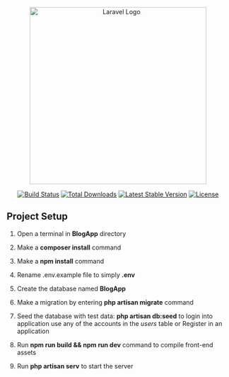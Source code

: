 <p align="center"><a href="https://laravel.com" target="_blank"><img src="https://raw.githubusercontent.com/laravel/art/master/logo-lockup/5%20SVG/2%20CMYK/1%20Full%20Color/laravel-logolockup-cmyk-red.svg" width="400" alt="Laravel Logo"></a></p>

<p align="center">
<a href="https://github.com/laravel/framework/actions"><img src="https://github.com/laravel/framework/workflows/tests/badge.svg" alt="Build Status"></a>
<a href="https://packagist.org/packages/laravel/framework"><img src="https://img.shields.io/packagist/dt/laravel/framework" alt="Total Downloads"></a>
<a href="https://packagist.org/packages/laravel/framework"><img src="https://img.shields.io/packagist/v/laravel/framework" alt="Latest Stable Version"></a>
<a href="https://packagist.org/packages/laravel/framework"><img src="https://img.shields.io/packagist/l/laravel/framework" alt="License"></a>
</p>

## Project Setup

1. Open a terminal in <b>BlogApp</b> directory

2. Make a <b>composer install</b> command 

3. Make a <b>npm install</b> command 

4. Rename .env.example file to simply <b>.env</b>

5. Create the database named <b>BlogApp</b>

5. Make a migration by entering <b>php artisan migrate</b> command

6. Seed the database with test data: <b>php artisan db:seed</b> to login into application use any of the accounts in the <i>users</i> table
 or Register in an application

8. Run <b>npm run build && npm run dev</b> command to compile front-end assets

9. Run <b>php artisan serv</b> to start the server
